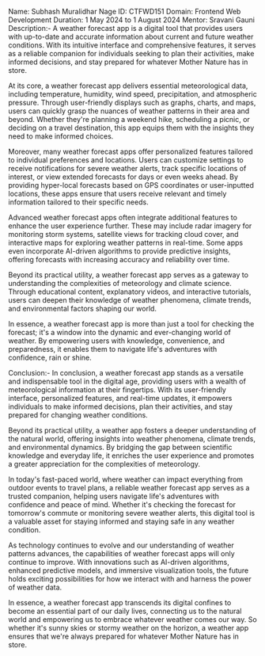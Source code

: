 Name: Subhash Muralidhar Nage
ID: CTFWD151
Domain: Frontend Web Development
Duration: 1 May 2024 to 1 August 2024
Mentor: Sravani Gauni
Description:-
A weather forecast app is a digital tool that provides users with up-to-date and accurate information about current and future weather conditions. With its intuitive interface and comprehensive features, it serves as a reliable companion for individuals seeking to plan their activities, make informed decisions, and stay prepared for whatever Mother Nature has in store.

At its core, a weather forecast app delivers essential meteorological data, including temperature, humidity, wind speed, precipitation, and atmospheric pressure. Through user-friendly displays such as graphs, charts, and maps, users can quickly grasp the nuances of weather patterns in their area and beyond. Whether they're planning a weekend hike, scheduling a picnic, or deciding on a travel destination, this app equips them with the insights they need to make informed choices.

Moreover, many weather forecast apps offer personalized features tailored to individual preferences and locations. Users can customize settings to receive notifications for severe weather alerts, track specific locations of interest, or view extended forecasts for days or even weeks ahead. By providing hyper-local forecasts based on GPS coordinates or user-inputted locations, these apps ensure that users receive relevant and timely information tailored to their specific needs.

Advanced weather forecast apps often integrate additional features to enhance the user experience further. These may include radar imagery for monitoring storm systems, satellite views for tracking cloud cover, and interactive maps for exploring weather patterns in real-time. Some apps even incorporate AI-driven algorithms to provide predictive insights, offering forecasts with increasing accuracy and reliability over time.

Beyond its practical utility, a weather forecast app serves as a gateway to understanding the complexities of meteorology and climate science. Through educational content, explanatory videos, and interactive tutorials, users can deepen their knowledge of weather phenomena, climate trends, and environmental factors shaping our world.

In essence, a weather forecast app is more than just a tool for checking the forecast; it's a window into the dynamic and ever-changing world of weather. By empowering users with knowledge, convenience, and preparedness, it enables them to navigate life's adventures with confidence, rain or shine.

Conclusion:-
In conclusion, a weather forecast app stands as a versatile and indispensable tool in the digital age, providing users with a wealth of meteorological information at their fingertips. With its user-friendly interface, personalized features, and real-time updates, it empowers individuals to make informed decisions, plan their activities, and stay prepared for changing weather conditions.

Beyond its practical utility, a weather app fosters a deeper understanding of the natural world, offering insights into weather phenomena, climate trends, and environmental dynamics. By bridging the gap between scientific knowledge and everyday life, it enriches the user experience and promotes a greater appreciation for the complexities of meteorology.

In today's fast-paced world, where weather can impact everything from outdoor events to travel plans, a reliable weather forecast app serves as a trusted companion, helping users navigate life's adventures with confidence and peace of mind. Whether it's checking the forecast for tomorrow's commute or monitoring severe weather alerts, this digital tool is a valuable asset for staying informed and staying safe in any weather condition.

As technology continues to evolve and our understanding of weather patterns advances, the capabilities of weather forecast apps will only continue to improve. With innovations such as AI-driven algorithms, enhanced predictive models, and immersive visualization tools, the future holds exciting possibilities for how we interact with and harness the power of weather data.

In essence, a weather forecast app transcends its digital confines to become an essential part of our daily lives, connecting us to the natural world and empowering us to embrace whatever weather comes our way. So whether it's sunny skies or stormy weather on the horizon, a weather app ensures that we're always prepared for whatever Mother Nature has in store.
